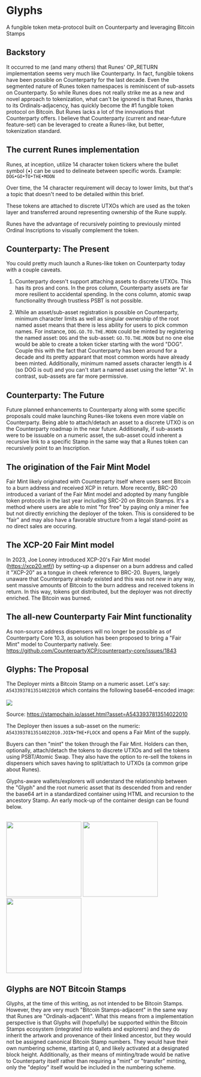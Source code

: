 # Glyphs
A fungible token meta-protocol built on Counterparty and leveraging Bitcoin Stamps

## Backstory

It occurred to me (and many others) that Runes' OP_RETURN implementation seems very much like Counterparty. In fact, fungible tokens have been possible on Counterparty for the last decade. Even the segmented nature of Runes token namespaces is reminiscent of sub-assets on Counterparty. So while Runes does not really strike me as a new and novel approach to tokenization, what can't be ignored is that Runes, thanks to its Ordinals-adjacency, has quickly become the #1 fungible token protocol on Bitcoin. But Runes lacks a lot of the innovations that Counterparty offers. I believe that Counterparty (current and near-future feature-set) can be leveraged to create a Runes-like, but better, tokenization standard.

## The current Runes implementation

Runes, at inception, utilize 14 character token tickers where the bullet symbol (•) can be used to delineate between specific words. Example: <code>DOG•GO•TO•THE•MOON</code>

Over time, the 14 character requirement will decay to lower limits, but that's a topic that doesn't need to be detailed within this brief.

These tokens are attached to discrete UTXOs which are used as the token layer and transferred around representing ownership of the Rune supply.

Runes have the advantage of recursively pointing to previously minted Ordinal Inscriptions to visually complement the token.

## Counterparty: The Present

You could pretty much launch a Runes-like token on Counterparty today with a couple caveats.

1) Counterparty doesn't support attaching assets to discrete UTXOs. This has its pros and cons. In the pros column, Counterparty assets are far more resilient to accidental spending. In the cons column, atomic swap functionality through trustless PSBT is not possible.

2) While an asset/sub-asset registration is possible on Counterparty, minimum character limits as well as singular ownership of the root named asset means that there is less ability for users to pick common names. For instance, <code>DOG.GO.TO.THE.MOON</code> could be minted by registering the named asset: <code>DOG</code> and the sub-asset: <code>GO.TO.THE.MOON</code> but no one else would be able to create a token ticker starting with the word "DOG". Couple this with the fact that Counterparty has been around for a decade and its pretty apparant that most common words have already been minted. Additionally, minimum named assets character length is 4 (so DOG is out) and you can't start a named asset using the letter "A". In contrast, sub-assets are far more permissive.

## Counterparty: The Future

Future planned enhancements to Counterparty along with some specific proposals could make launching Runes-like tokens even more viable on Counterparty. Being able to attach/detach an asset to a discrete UTXO is on the Counterparty roadmap in the near future. Additionally, if sub-assets were to be issuable on a numeric asset, the sub-asset could inherent a recursive link to a specific Stamp in the same way that a Runes token can recursively point to an Inscription.

## The origination of the Fair Mint Model

Fair Mint likely originated with Counterparty itself where users sent Bitcoin to a burn address and received XCP in return. More recently, BRC-20 introduced a variant of the Fair Mint model and adopted by many fungible token protocols in the last year including SRC-20 on Bitcoin Stamps. It's a method where users are able to mint "for free" by paying only a miner fee but not directly enriching the deployer of the token. This is considered to be "fair" and may also have a favorable structure from a legal stand-point as no direct sales are occuring.

## The XCP-20 Fair Mint model

In 2023, Joe Looney introduced XCP-20's Fair Mint model (https://xcp20.wtf/) by setting-up a dispenser on a burn address and called it "XCP-20" as a tongue in cheek reference to BRC-20. Buyers, largely unaware that Counterparty already existed and this was not *new* in any way, sent massive amounts of Bitcoin to the burn address and received tokens in return. In this way, tokens got distributed, but the deployer was not directly enriched. The Bitcoin was burned.

## The all-new Counterparty Fair Mint functionality

As non-source address dispensers will no longer be possible as of Counterparty Core 10.3, as solution has been proposed to bring a "Fair Mint" model to Counterparty natively. See: https://github.com/CounterpartyXCP/counterparty-core/issues/1843

## Glyphs: The Proposal

The Deployer mints a Bitcoin Stamp on a numeric asset. Let's say: <code>A5433937813514022010</code> which contains the following base64-encoded image:<br><br>
<img src="https://stampchain.io/stamps/88fab306902f27f2a2c5aabf8983f0ef1f4135c20c0cbf494546a611bc2692c6.png">

Source: https://stampchain.io/asset.html?asset=A5433937813514022010

The Deployer then issues a sub-asset on the numeric: <code>A5433937813514022010.JOIN•THE•FLOCK</code> and opens a Fair Mint of the supply.

Buyers can then "mint" the token through the Fair Mint. Holders can then, optionally, attach/detach the tokens to discrete UTXOs and sell the tokens using PSBT/Atomic Swap. They also have the option to re-sell the tokens in dispensers which saves having to split/attach to UTXOs (a common gripe about Runes).

Glyphs-aware wallets/explorers will understand the relationship between the "Glyph" and the root numeric asset that its descended from and render the base64 art in a standardized container using HTML and recursion to the ancestory Stamp. An early mock-up of the container design can be found below.<br><br>

<img src="https://i.imgur.com/hxmllWK.jpeg" width="200">   <img src="https://i.imgur.com/VUQuKqD.jpeg" width="200">   <img src="https://i.imgur.com/mriUIJM.jpeg" width="200">

## Glyphs are NOT Bitcoin Stamps

Glyphs, at the time of this writing, as not intended to be Bitcoin Stamps. However, they are very much "Bitcoin Stamps-adjacent" in the same way that Runes are "Ordinals-adjacent". What this means from a implementation perspective is that Glyphs will (hopefully) be supported within the Bitcoin Stamps ecosystem (integrated into wallets and explorers) and they do inherit the artwork and provenance of their linked ancestor, but they would not be assigned canonical Bitcoin Stamp numbers. They would have their own numbering scheme, starting at 0, and likely activated at a designated block height. Additionally, as their means of minting/trade would be native to Counterparty itself rather than requiring a "mint" or "transfer" minting, only the "deploy" itself would be included in the numbering scheme.
